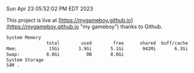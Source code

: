 Sun Apr 23 05:52:02 PM EDT 2023

This project is live at [https://mygameboy.github.io](https://mygameboy.github.io "my gameboy") thanks to Github.

```bash
System Memory
               total        used        free      shared  buff/cache   available
Mem:            15Gi       3.9Gi       5.1Gi       942Mi       6.3Gi        10Gi
Swap:          8.0Gi          0B       8.0Gi
System Storage
54M	.
